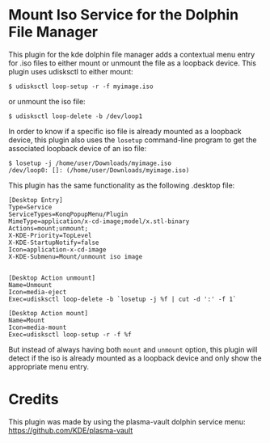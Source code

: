 # Mount Iso Service for the Dolphin File Manager

This plugin for the kde dolphin file manager adds a contextual menu entry for .iso files to either mount or unmount the file as a loopback device.
This plugin uses udisksctl to either mount:

```
$ udisksctl loop-setup -r -f myimage.iso
```

or unmount the iso file:

```
$ udisksctl loop-delete -b /dev/loop1
```

In order to know if a specific iso file is already mounted as a loopback device, this plugin also uses the `losetup` command-line program to get the associated loopback device of an iso file:

```
$ losetup -j /home/user/Downloads/myimage.iso
/dev/loop0: []: (/home/user/Downloads/myimage.iso)
```

This plugin has the same functionality as the following .desktop file:

```mountiso.desktop
[Desktop Entry]
Type=Service
ServiceTypes=KonqPopupMenu/Plugin
MimeType=application/x-cd-image;model/x.stl-binary
Actions=mount;unmount;
X-KDE-Priority=TopLevel
X-KDE-StartupNotify=false
Icon=application-x-cd-image
X-KDE-Submenu=Mount/unmount iso image


[Desktop Action unmount]
Name=Unmount
Icon=media-eject
Exec=udisksctl loop-delete -b `losetup -j %f | cut -d ':' -f 1`

[Desktop Action mount]
Name=Mount
Icon=media-mount
Exec=udisksctl loop-setup -r -f %f
```

But instead of always having both `mount` and `unmount` option, this plugin will detect if the iso is already mounted as a loopback device and only show the appropriate menu entry.

# Credits

This plugin was made by using the plasma-vault dolphin service menu: https://github.com/KDE/plasma-vault
